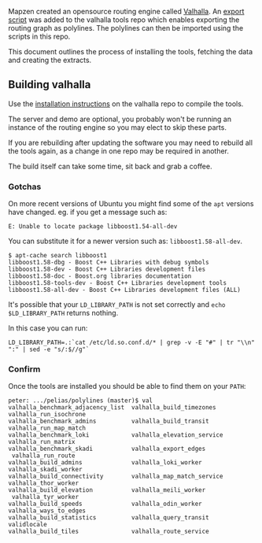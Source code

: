 Mapzen created an opensource routing engine called [Valhalla](https://github.com/valhalla).
An [export script](https://github.com/valhalla/tools/pull/68) was added to the valhalla tools repo which enables exporting the routing graph as polylines.
The polylines can then be imported using the scripts in this repo.

This document outlines the process of installing the tools, fetching the data and creating the extracts.

## Building valhalla
Use the [installation instructions](https://github.com/valhalla/tools#building-and-running-valhalla) on the valhalla repo to compile the tools.

The server and demo are optional, you probably won't be running an instance of the routing engine so you may elect to skip these parts.

If you are rebuilding after updating the software you may need to rebuild all the tools again, as a change in one repo may be required in another.

The build itself can take some time, sit back and grab a coffee.

### Gotchas

On more recent versions of Ubuntu you might find some of the `apt` versions have changed. eg. if you get a message such as:

```
E: Unable to locate package libboost1.54-all-dev
```

You can substitute it for a newer version such as: `libboost1.58-all-dev`.

```
$ apt-cache search libboost1
libboost1.58-dbg - Boost C++ Libraries with debug symbols
libboost1.58-dev - Boost C++ Libraries development files
libboost1.58-doc - Boost.org libraries documentation
libboost1.58-tools-dev - Boost C++ Libraries development tools
libboost1.58-all-dev - Boost C++ Libraries development files (ALL)
```

It's possible that your `LD_LIBRARY_PATH` is not set correctly and `echo $LD_LIBRARY_PATH` returns nothing.

In this case you can run:

```
LD_LIBRARY_PATH=.:`cat /etc/ld.so.conf.d/* | grep -v -E "#" | tr "\\n" ":" | sed -e "s/:$//g"`
```

### Confirm

Once the tools are installed you should be able to find them on your `PATH`:

```
peter: .../pelias/polylines (master)$ val
valhalla_benchmark_adjacency_list  valhalla_build_timezones           valhalla_run_isochrone
valhalla_benchmark_admins          valhalla_build_transit             valhalla_run_map_match
valhalla_benchmark_loki            valhalla_elevation_service         valhalla_run_matrix
valhalla_benchmark_skadi           valhalla_export_edges              valhalla_run_route
valhalla_build_admins              valhalla_loki_worker               valhalla_skadi_worker
valhalla_build_connectivity        valhalla_map_match_service         valhalla_thor_worker
valhalla_build_elevation           valhalla_meili_worker              valhalla_tyr_worker
valhalla_build_speeds              valhalla_odin_worker               valhalla_ways_to_edges
valhalla_build_statistics          valhalla_query_transit             validlocale
valhalla_build_tiles               valhalla_route_service 
```